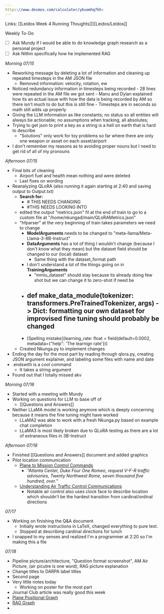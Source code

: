 ```yaml
---
https://www.desmos.com/calculator/ybuomhq7kh:
---
```

Links: [[Leidos Week 4 Running Thoughts]][[Leidos/Leidos]]


Weekly To-Do
- [ ] Ask Mundy if I would be able to do knowledge graph research as a personal project
- [ ] Ask Nithin specifically how he implemented RAG

_Morning 07/15_
- Reworking message by deleting a lot of information and cleaning up repeated timesteps in the AM JSON file
	- Removed information: velocity, rotation, ew
- Noticed redundancy information in timesteps being recorded
		- 28 lines were repeated in the AM file we got sent
		- Manu and Dylan explained how its an actual issue with how the data is being recorded by AM so there isn't much to do but this is still fine
			- Timesteps are in seconds so math still adds up properly 
- Giving the LLM information as like constants; no status so all entities will always be actionable; no assumptions when tracking, all absolutes; 
- Trying to get json to print a key as a string is a hell on earth that is hard to describe
	- "Solutions" only work for toy problems so far where there are only one weapon or asset on each asset/airport
- I don't remember my reasons as to avoiding proper nouns but I need to get rid of all of my pronouns 

_Afternoon 07/15_
- Final bits of cleaning
	- Airport fuel and health mean nothing and were deleted
	- Last fixes on wording
- Reanalyzing QLoRA (also running it again starting at 2:40 and saving output to Output.txt)
	- **Search for:** 
		- \# THIS NEEDS CHANGING
		- \#THIS NEEDS LOOKING INTO
	- edited the output "metrics.json" fil at the end of train to go to a custom file at "/home/nkungad/main/QLoRAMetrics.json"
	- "hfparser" at the very beginning of train takes parameters we need to change
		- **ModelArguments** needs to be changed to "meta-llama/Meta-Llama-3-8B-Instruct"
		- **DataArguments** has a lot of thing I wouldn't change (because I don't know what they mean) but the dataset field should be changed to our (local) dataset
			- Same thing with the dataset_format path
		- I don't understand a lot of the things going on in **TrainingArguments**
			- "mmlu_dataset" should stay because its already doing few shot but we can change it to zero-shot if need be
		- **def make_data_module(tokenizer: transformers.PreTrainedTokenizer, args) -> Dict:** formatting our own dataset for improvised fine tuning should probably be changed
			- 
		- [Spelling mistake](learning_rate: float = field(default=0.0002, metadata={"help": 'The learnign rate'}))
	- Created Nkunga.py to implement changes
- Ending the day for the most part by reading through qlora.py, creating JSON argument explainer, and labeling some files with name and date
- .endswith is a cool command
	- It takes a string argument
- Found out that I totally missed akv


_Morning 07/16_
- Started with a meeting with Mundy 
- Working on questions for LLM to base off of
	- [[Questions and Answers]]
- Neither LLaMA model is working anymore which is deeply concerning because it means the fine tuning might have worked 
	- LLaMA2 was able to work with a fresh Nkunga.py based on example chat completion
	- LLaMA3 is most likely broken due to QLoRA testing as there are a lot of extraneous files in 3B-Instruct

_Afternoon 07/16_
- Finished [[Questions and Answers]] document and added graphics
- Pilot location communication
	- [Plane to Mission Control Commands](https://www.faa.gov/air_traffic/publications/atpubs/aim_html/chap4_section_2.html)
		- _“Atlanta Center, Duke Four One Romeo, request V-F-R traffic advisories, Twenty Northwest Rome, seven thousand five hundred, over.”_
	- [Understanding Air Traffic Control Communications](https://www.thrustflight.com/air-traffic-control-communications/)
		- Notable air control also uses clock face to describe location which shouldn't be the hardest transition from cardinal/ordinal directions

_07/17_
- Working on finishing the Q&A document
	- Initially wrote instructions in LaTeX, changed everything to pure text. 
	- Stopped at describing cardinal directions for lunch
- I snapped to my senses and realized I'm a programmer at 2:20 so I'm making this a file

_07/18_
- Pipeline picture/architecture, "Question format screenshot", AM Air Picture, (air picutre is one word), RAG picture explanation
- Change titles to DARPA label titles
- Second page
- Very little notes today
	- Working on poster for the most part
- Journal Club article was really good this week
- [Plane Positional Graph](https://www.desmos.com/calculator/ybuomhq7kh)
- [RAG Graph](https://www.desmos.com/3d/jkdbrjmaf9)
- 